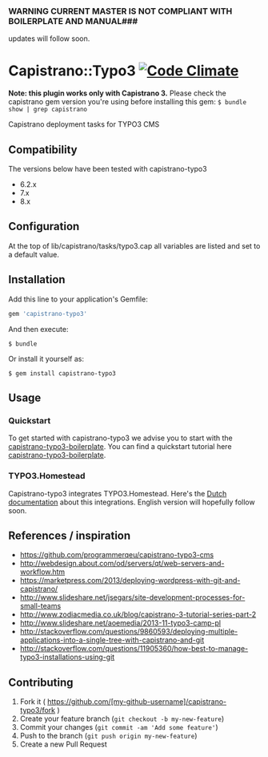 ### WARNING CURRENT MASTER IS NOT COMPLIANT WITH BOILERPLATE AND MANUAL###

updates will follow soon.


# Capistrano::Typo3 [![Code Climate](https://codeclimate.com/github/mipmip/capistrano-typo3/badges/gpa.svg)](https://codeclimate.com/github/mipmip/capistrano-typo3)

**Note: this plugin works only with Capistrano 3.** Please check the capistrano
gem version you're using before installing this gem:
`$ bundle show | grep capistrano`

Capistrano deployment tasks for TYPO3 CMS

## Compatibility

The versions below have been tested with capistrano-typo3

* 6.2.x
* 7.x
* 8.x

##  Configuration

At the top of lib/capistrano/tasks/typo3.cap all variables are listed
and set to a default value.

## Installation

Add this line to your application's Gemfile:

```ruby
gem 'capistrano-typo3'
```

And then execute:

    $ bundle

Or install it yourself as:

    $ gem install capistrano-typo3

## Usage

### Quickstart


To get started with capistrano-typo3 we advise you to start with
the
[capistrano-typo3-boilerplate](https://github.com/t3labcom/capistrano-typo3-boilerplate).
You can find a quickstart tutorial here
[capistrano-typo3-boilerplate](https://github.com/t3labcom/capistrano-typo3-boilerplate).

### TYPO3.Homestead

Capistrano-typo3 integrates TYPO3.Homestead. Here's the [Dutch documentation](docs/homestead_nl.md)
about this integrations. English version will hopefully follow soon.

## References / inspiration
* https://github.com/programmerqeu/capistrano-typo3-cms
* http://webdesign.about.com/od/servers/qt/web-servers-and-workflow.htm
* https://marketpress.com/2013/deploying-wordpress-with-git-and-capistrano/
* http://www.slideshare.net/jsegars/site-development-processes-for-small-teams
* http://www.zodiacmedia.co.uk/blog/capistrano-3-tutorial-series-part-2
* http://www.slideshare.net/aoemedia/2013-11-typo3-camp-pl
* http://stackoverflow.com/questions/9860593/deploying-multiple-applications-into-a-single-tree-with-capistrano-and-git
* http://stackoverflow.com/questions/11905360/how-best-to-manage-typo3-installations-using-git

## Contributing

1. Fork it ( https://github.com/[my-github-username]/capistrano-typo3/fork )
2. Create your feature branch (`git checkout -b my-new-feature`)
3. Commit your changes (`git commit -am 'Add some feature'`)
4. Push to the branch (`git push origin my-new-feature`)
5. Create a new Pull Request

